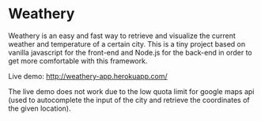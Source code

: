 # Weathery
Weathery is an easy and fast way to retrieve and visualize the current weather and temperature of a certain city.
This is a tiny project based on vanilla javascript for the front-end and Node.js for the back-end in order to get more comfortable with this framework.

Live demo: http://weathery-app.herokuapp.com/

The live demo does not work due to the low quota limit for google maps api (used to autocomplete the input of the city and retrieve the coordinates of the given location).
